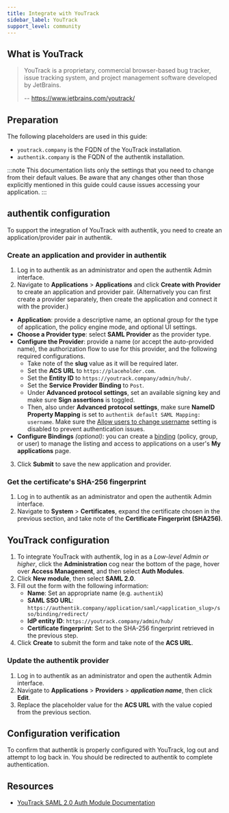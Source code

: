 ```yaml
---
title: Integrate with YouTrack
sidebar_label: YouTrack
support_level: community
---
```


## What is YouTrack

> YouTrack is a proprietary, commercial browser-based bug tracker, issue tracking system, and project management software developed by JetBrains.
>
> -- https://www.jetbrains.com/youtrack/

## Preparation

The following placeholders are used in this guide:

- `youtrack.company` is the FQDN of the YouTrack installation.
- `authentik.company` is the FQDN of the authentik installation.

:::note
This documentation lists only the settings that you need to change from their default values. Be aware that any changes other than those explicitly mentioned in this guide could cause issues accessing your application.
:::

## authentik configuration

To support the integration of YouTrack with authentik, you need to create an application/provider pair in authentik.

### Create an application and provider in authentik

1. Log in to authentik as an administrator and open the authentik Admin interface.
2. Navigate to **Applications** > **Applications** and click **Create with Provider** to create an application and provider pair. (Alternatively you can first create a provider separately, then create the application and connect it with the provider.)

- **Application**: provide a descriptive name, an optional group for the type of application, the policy engine mode, and optional UI settings.
- **Choose a Provider type**: select **SAML Provider** as the provider type.
- **Configure the Provider**: provide a name (or accept the auto-provided name), the authorization flow to use for this provider, and the following required configurations.
    - Take note of the **slug** value as it will be required later.
    - Set the **ACS URL** to `https://placeholder.com`.
    - Set the **Entity ID** to `https://youtrack.company/admin/hub/`.
    - Set the **Service Provider Binding** to `Post`.
    - Under **Advanced protocol settings**, set an available signing key and make sure **Sign assertions** is toggled.
    - Then, also under **Advanced protocol settings**, make sure **NameID Property Mapping** is set to `authentik default SAML Mapping: username`. Make sure the [Allow users to change username](/docs/sys-mgmt/settings#allow-users-to-change-username) setting is disabled to prevent authentication issues.
- **Configure Bindings** _(optional)_: you can create a [binding](/docs/add-secure-apps/flows-stages/bindings/) (policy, group, or user) to manage the listing and access to applications on a user's **My applications** page.

3. Click **Submit** to save the new application and provider.

### Get the certificate's SHA-256 fingerprint

1. Log in to authentik as an administrator and open the authentik Admin interface.
2. Navigate to **System** > **Certificates**, expand the certificate chosen in the previous section, and take note of the **Certificate Fingerprint (SHA256)**.

## YouTrack configuration

1. To integrate YouTrack with authentik, log in as a _Low-level Admin or higher_, click the **Administration** cog near the bottom of the page, hover over **Access Management**, and then select **Auth Modules**.
2. Click **New module**, then select **SAML 2.0**.
3. Fill out the form with the following information:
    - **Name**: Set an appropriate name (e.g. `authentik`)
    - **SAML SSO URL**: `https://authentik.company/application/saml/<application_slug>/sso/binding/redirect/`
    - **IdP entity ID**: `https://youtrack.company/admin/hub/`
    - **Certificate fingerprint**: Set to the SHA-256 fingerprint retrieved in the previous step.
4. Click **Create** to submit the form and take note of the **ACS URL**.

### Update the authentik provider

1. Log in to authentik as an administrator and open the authentik Admin interface.
2. Navigate to **Applications** > **Providers** > **_application name_**, then click **Edit**.
3. Replace the placeholder value for the **ACS URL** with the value copied from the previous section.

## Configuration verification

To confirm that authentik is properly configured with YouTrack, log out and attempt to log back in. You should be redirected to authentik to complete authentication.

## Resources

- [YouTrack SAML 2.0 Auth Module Documentation](https://www.jetbrains.com/help/youtrack/server/saml-authentication-module.html)
